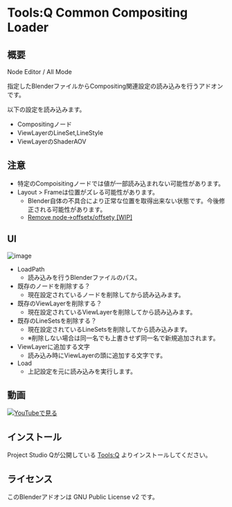 # Tools:Q Common Compositing Loader

## 概要
Node Editor / All Mode

指定したBlenderファイルからCompositing関連設定の読み込みを行うアドオンです。

以下の設定を読み込みます。
* Compositingノード
* ViewLayerのLineSet,LineStyle
* ViewLayerのShaderAOV

## 注意
* 特定のCompoisitingノードでは値が一部読み込まれない可能性があります。
* Layout > Frameは位置がズレる可能性があります。
  * Blender自体の不具合により正常な位置を取得出来ない状態です。今後修正される可能性があります。
  * [Remove node->offsetx/offsety [WIP]](https://developer.blender.org/D6540)

## UI
![image](https://user-images.githubusercontent.com/1855970/150478232-9836f8aa-dfc3-45ef-9159-55d28aea1d25.png)

* LoadPath
  * 読み込みを行うBlenderファイルのパス。
* 既存のノードを削除する？
  * 現在設定されているノードを削除してから読み込みます。
* 既存のViewLayerを削除する？
  * 現在設定されているViewLayerを削除してから読み込みます。
* 既存のLineSetsを削除する？
  * 現在設定されているLineSetsを削除してから読み込みます。
  * ※削除しない場合は同一名でも上書きせず同一名で新規追加されます。
* ViewLayerに追加する文字
  * 読み込み時にViewLayerの頭に追加する文字です。
* Load
  * 上記設定を元に読み込みを実行します。

## 動画
[![YouTubeで見る](https://img.youtube.com/vi/gwiI7nSzigI/0.jpg)](https://www.youtube.com/watch?v=gwiI7nSzigI)

## インストール
Project Studio Qが公開している [Tools:Q](https://github.com/Project-StudioQ/toolsq_common) よりインストールしてください。

## ライセンス
このBlenderアドオンは GNU Public License v2 です。
